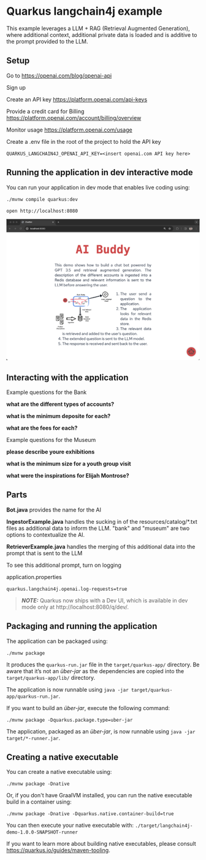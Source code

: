 # Quarkus langchain4j example

This example leverages a LLM + RAG (Retrieval Augmented Generation), where additional context, additional private data is loaded and is additive to the prompt provided to the LLM.

## Setup

Go to https://openai.com/blog/openai-api

Sign up

Create an API key https://platform.openai.com/api-keys

Provide a credit card for Billing https://platform.openai.com/account/billing/overview

Monitor usage https://platform.openai.com/usage

Create a .env file in the root of the project to hold the API key

```
QUARKUS_LANGCHAIN4J_OPENAI_API_KEY=<insert openai.com API key here>
```

## Running the application in dev interactive mode
You can run your application in dev mode that enables live coding using:
```shell script
./mvnw compile quarkus:dev
```

```
open http://localhost:8080
```

![AI Buddy](./readme-images/main-screen.png)

## Interacting with the application

Example questions for the Bank

**what are the different types of accounts?**

**what is the minimum deposite for each?**

**what are the fees for each?**

Example questions for the Museum

**please describe youre exhibitions**

**what is the minimum size for a youth group visit**

**what were the inspirations for Elijah Montrose?**

## Parts

**Bot.java** provides the name for the AI

**IngestorExample.java** handles the sucking in of the resources/catalog/*.txt files as additional data to inform the LLM.  "bank" and "museum" are two options to contextualize the AI.

**RetrieverExample.java** handles the merging of this additional data into the prompt that is sent to the LLM

To see this additional prompt, turn on logging 

application.properties

```
quarkus.langchain4j.openai.log-requests=true
```



> **_NOTE:_**  Quarkus now ships with a Dev UI, which is available in dev mode only at http://localhost:8080/q/dev/.

## Packaging and running the application

The application can be packaged using:
```shell script
./mvnw package
```
It produces the `quarkus-run.jar` file in the `target/quarkus-app/` directory.
Be aware that it’s not an _über-jar_ as the dependencies are copied into the `target/quarkus-app/lib/` directory.

The application is now runnable using `java -jar target/quarkus-app/quarkus-run.jar`.

If you want to build an _über-jar_, execute the following command:
```shell script
./mvnw package -Dquarkus.package.type=uber-jar
```

The application, packaged as an _über-jar_, is now runnable using `java -jar target/*-runner.jar`.

## Creating a native executable

You can create a native executable using: 
```shell script
./mvnw package -Dnative
```

Or, if you don't have GraalVM installed, you can run the native executable build in a container using: 
```shell script
./mvnw package -Dnative -Dquarkus.native.container-build=true
```

You can then execute your native executable with: `./target/langchain4j-demo-1.0.0-SNAPSHOT-runner`

If you want to learn more about building native executables, please consult https://quarkus.io/guides/maven-tooling.

